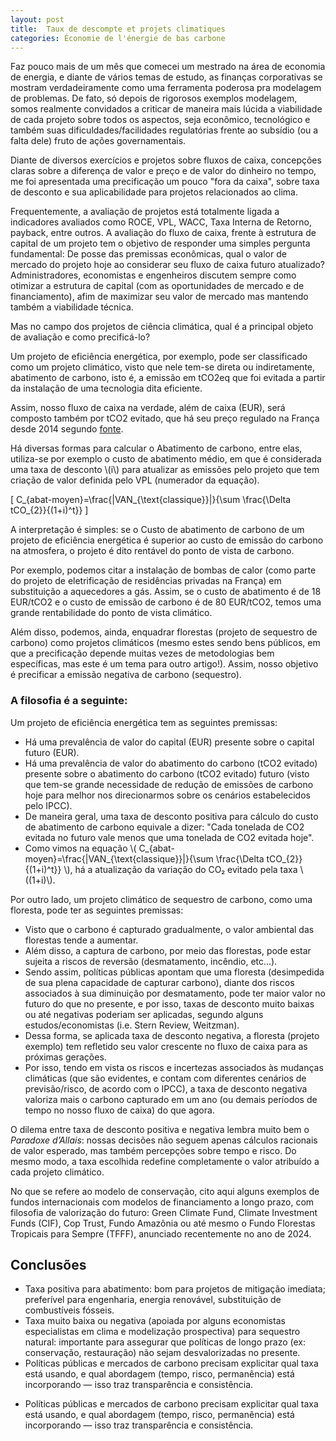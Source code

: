 ```yaml
---
layout: post
title:  Taux de descompte et projets climatiques
categories: Économie de l'énergie de bas carbone
---
```

<p>Faz pouco mais de um mês que comecei um mestrado na área de economia de energia, e diante de vários temas de estudo, as finanças corporativas se mostram verdadeiramente como uma ferramenta poderosa pra modelagem de problemas. De fato, só depois de rigorosos exemplos modelagem, somos realmente convidados a criticar de maneira mais lúcida a viabilidade de cada projeto sobre todos os aspectos, seja econômico, tecnológico e também suas dificuldades/facilidades regulatórias frente ao subsídio (ou a falta dele) fruto de ações governamentais.</p>

<p>Diante de diversos exercícios e projetos sobre fluxos de caixa, concepções claras sobre a diferença de valor e preço e de valor do dinheiro no tempo, me foi apresentada uma precificação um pouco "fora da caixa", sobre taxa de desconto e sua aplicabilidade para projetos relacionados ao clima.</p>

<p>Frequentemente, a avaliação de projetos está totalmente ligada a indicadores avaliados como ROCE, VPL, WACC, Taxa Interna de Retorno, payback, entre outros. A avaliação do fluxo de caixa, frente à estrutura de capital de um projeto tem o objetivo de responder uma simples pergunta fundamental: De posse das premissas econômicas, qual o valor de mercado do projeto hoje ao considerar seu fluxo de caixa futuro atualizado? Administradores, economistas e engenheiros discutem sempre como otimizar a estrutura de capital (com as oportunidades de mercado e de financiamento), afim de maximizar seu valor de mercado mas mantendo também a viabilidade técnica.</p>

<p>Mas no campo dos projetos de ciência climática, qual é a principal objeto de avaliação e como precificá-lo?</p>

<p>Um projeto de eficiência energética, por exemplo, pode ser classificado como um projeto climático, visto que nele tem-se direta ou indiretamente, abatimento de carbono, isto é, a emissão em tCO2eq que foi evitada a partir da instalação de uma tecnologia dita eficiente.</p>

<p>Assim, nosso fluxo de caixa na verdade, além de caixa (EUR), será composto também por tCO2 evitado, que há seu preço regulado na França desde 2014 segundo <a href="https://www.ecologie.gouv.fr/politiques-publiques/prix-du-carbone">fonte</a>.</p>

<p>Há diversas formas para calcular o Abatimento de carbono, entre elas, utiliza-se por exemplo o custo de abatimento médio, em que é considerada uma taxa de desconto \(i\) para atualizar as emissões pelo projeto que tem criação de valor definida pelo VPL (numerador da equação).</p>

\[ C_{abat-moyen}=\frac{|VAN_{\text{classique}}|}{\sum \frac{\Delta tCO_{2}}{(1+i)^t}} \]

<p>A interpretação é simples: se o Custo de abatimento de carbono de um projeto de eficiência energética é superior ao custo de emissão do carbono na atmosfera, o projeto é dito rentável do ponto de vista de carbono.</p>

<p>Por exemplo, podemos citar a instalação de bombas de calor (como parte do projeto de eletrificação de residências privadas na França) em substituição a aquecedores a gás. Assim, se o custo de abatimento é de 18 EUR/tCO2 e o custo de emissão de carbono é de 80 EUR/tCO2, temos uma grande rentabilidade do ponto de vista climático.</p>

<p>Além disso, podemos, ainda, enquadrar florestas (projeto de sequestro de carbono) como projetos climáticos (mesmo estes sendo bens públicos, em que a precificação depende muitas vezes de metodologias bem específicas, mas este é um tema para outro artigo!). Assim, nosso objetivo é precificar a emissão negativa de carbono (sequestro).</p>

<h3>A filosofia é a seguinte:</h3>

<p>Um projeto de eficiência energética tem as seguintes premissas:</p>

<ul>
  <li>Há uma prevalência de valor do capital (EUR) presente sobre o capital futuro (EUR).</li>
  <li>Há uma prevalência de valor do abatimento do carbono (tCO2 evitado) presente sobre o abatimento do carbono (tCO2 evitado) futuro (visto que tem-se grande necessidade de redução de emissões de carbono hoje para melhor nos direcionarmos sobre os cenários estabelecidos pelo IPCC).</li>
  <li>De maneira geral, uma taxa de desconto positiva para cálculo do custo de abatimento de carbono equivale a dizer: "Cada tonelada de CO2 evitada no futuro vale menos que uma tonelada de CO2 evitada hoje".</li>
  <li>Como vimos na equação \( C_{abat-moyen}=\frac{|VAN_{\text{classique}}|}{\sum \frac{\Delta tCO_{2}}{(1+i)^t}} \), há a atualização da variação do CO₂ evitado pela taxa \((1+i)\).</li>
</ul>

<p>Por outro lado, um projeto climático de sequestro de carbono, como uma floresta, pode ter as seguintes premissas:</p>

<ul>
  <li>Visto que o carbono é capturado gradualmente, o valor ambiental das florestas tende a aumentar.</li>
  <li>Além disso, a captura de carbono, por meio das florestas, pode estar sujeita a riscos de reversão (desmatamento, incêndio, etc...).</li>
  <li>Sendo assim, políticas públicas apontam que uma floresta (desimpedida de sua plena capacidade de capturar carbono), diante dos riscos associados à sua diminuição por desmatamento, pode ter maior valor no futuro do que no presente, e por isso, taxas de desconto muito baixas ou até negativas poderiam ser aplicadas, segundo alguns estudos/economistas (i.e. Stern Review, Weitzman).</li>
  <li>Dessa forma, se aplicada taxa de desconto negativa, a floresta (projeto exemplo) tem refletido seu valor crescente no fluxo de caixa para as próximas gerações.</li>
  <li>Por isso, tendo em vista os riscos e incertezas associados às mudanças climáticas (que são evidentes, e contam com diferentes cenários de previsão/risco, de acordo com o IPCC), a taxa de desconto negativa valoriza mais o carbono capturado em um ano (ou demais períodos de tempo no nosso fluxo de caixa) do que agora.</li>
</ul>

<p>O dilema entre taxa de desconto positiva e negativa lembra muito bem o <em>Paradoxe d’Allais</em>: nossas decisões não seguem apenas cálculos racionais de valor esperado, mas também percepções sobre tempo e risco. Do mesmo modo, a taxa escolhida redefine completamente o valor atribuído a cada projeto climático.</p>

<p>No que se refere ao modelo de conservação, cito aqui alguns exemplos de fundos internacionais com modelos de financiamento a longo prazo, com filosofia de valorização do futuro: Green Climate Fund, Climate Investment Funds (CIF), Cop Trust, Fundo Amazônia ou até mesmo o Fundo Florestas Tropicais para Sempre (TFFF), anunciado recentemente no ano de 2024.</p>

<h2>Conclusões</h2>

<ul>
  <li>Taxa positiva para abatimento: bom para projetos de mitigação imediata; preferível para engenharia, energia renovável, substituição de combustíveis fósseis.</li>
  <li>Taxa muito baixa ou negativa (apoiada por alguns economistas especialistas em clima e modelização prospectiva) para sequestro natural: importante para assegurar que políticas de longo prazo (ex: conservação, restauração) não sejam desvalorizadas no presente.</li>
  <li>Políticas públicas e mercados de carbono precisam explicitar qual taxa está usando, e qual abordagem (tempo, risco, permanência) está incorporando — isso traz transparência e consistência.</li>
</ul>

    
- Políticas públicas e mercados de carbono precisam explicitar qual taxa está usando, e qual abordagem (tempo, risco, permanência) está incorporando — isso traz transparência e consistência.
